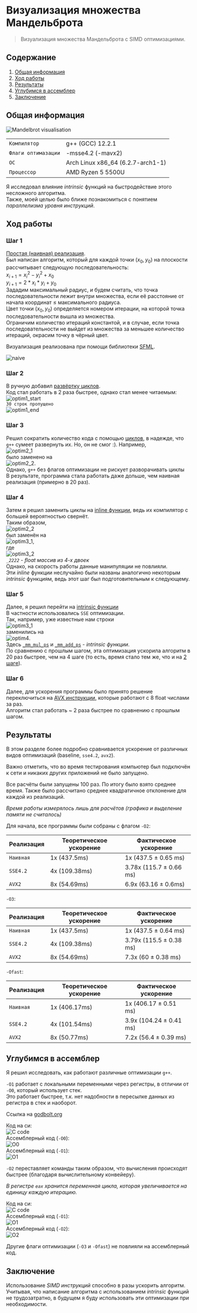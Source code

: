 # Визуализация множества Мандельброта
> Визуализация множества Мандельброта с SIMD оптимизациями.

## Содержание
1. [Общая информация](#general)
2. [Ход работы](#progress)
3. [Результаты](#compare)
4. [Углубимся в ассемблер](#assemble)
5. [Заключение](#conclusion)

## Общая информация <a name="general"></a>

![Mandelbrot visualisation](https://github.com/ThreadJava800/Mandelbrot/blob/master/testpics/pic.png)

|  |  |
| --- | --- |
| `Компилятор` | g++ (GCC) 12.2.1 |
| `Флаги оптимазации` | -msse4.2 (-mavx2)
| `ОС` | Arch Linux x86_64 (6.2.7-arch1-1)|
| `Процессор` | AMD Ryzen 5 5500U

Я исследовал влияние <em>intrinsic</em> функций на быстродействие этого несложного алгоритма.\
Также, моей целью было ближе познакомиться с понятием <em>параллелизма уровня инструкций</em>.

## Ход работы <a name="progress"></a>

### Шаг 1
[Простая (наивная) реализация](https://github.com/ThreadJava800/Mandelbrot/blob/master/naive.cpp).\
Был написан алгоритм, который для каждой точки $(x_0, y_0)$ на плоскости рассчитывает следующую последовательность:\
$x_{i+1} = {x_{i}}^{2} - {y_{i}}^{2} + x_0$\
$y_{i+1} = 2 * x_i * y_i + y_0$\
Зададим максимальный радиус, и будем считать, что точка последовательности лежит внутри множества, если её расстояние от начала координат ≤ максимального радиуса.\
Цвет точки $(x_0, y_0)$ определяется номером итерации, на которой точка последовательности вышла из множества.\
Ограничим количество итераций константой, и в случае, если точка последовательности не выйдет из множества за меньшее количество итераций, окрасим точку в чёрный цвет.

Визуализация реализована при помощи библиотеки [SFML](https://www.sfml-dev.org/).

![naive](https://github.com/ThreadJava800/Mandelbrot/blob/master/testpics/naive.png)

### Шаг 2 <a name="step2"></a>
В ручную добавил [развёртку циклов](https://github.com/ThreadJava800/Mandelbrot/blob/master/optim1.cpp).\
Код стал работать в 2 раза быстрее, однако стал менее читаемым:\
![optim1_start](https://github.com/ThreadJava800/Mandelbrot/blob/master/testpics/optim1_start.png)\
`30 строк пропущено`\
![optim1_end](https://github.com/ThreadJava800/Mandelbrot/blob/master/testpics/optim1_end.png)


### Шаг 3
Решил сократить количество кода с помощью [циклов](https://github.com/ThreadJava800/Mandelbrot/blob/master/optim2.cpp), в надежде, что `g++` сумеет развернуть их. Но, он не смог :). Например,\
![optim2_1](https://github.com/ThreadJava800/Mandelbrot/blob/master/testpics/optim2_1.png)\
было заменено на\
![optim2_2](https://github.com/ThreadJava800/Mandelbrot/blob/master/testpics/optim2_2.png).\
Однако, `g++` без флагов оптимизации не рискует разворачивать циклы\
В результате, программа стала работать даже дольше, чем наивная реализация (примерно в 20 раз).

### Шаг 4
Затем я решил заменить циклы на [inline функции](https://github.com/ThreadJava800/Mandelbrot/blob/master/optim3.cpp), ведь их компилятор с большей вероятностью свернёт.\
Таким образом,\
![optim2_2](https://github.com/ThreadJava800/Mandelbrot/blob/master/testpics/optim2_2.png)\
был заменён на\
![optim3_1](https://github.com/ThreadJava800/Mandelbrot/blob/master/testpics/optim3_1.png),\
где\
![optim3_2](https://github.com/ThreadJava800/Mandelbrot/blob/master/testpics/optim3_2.png)\
*`_2222` - float массив из 4-х двоек*\
Однако, на скорость работы данные манипуляции не повлияли.\
Эти <em>inline</em> функции неслучайно были названы аналогично некоторым <em>intrinsic</em> функциям, ведь этот шаг был подготовительным к следующему.

### Шаг 5
Далее, я решил перейти на [intrinsic функции](https://github.com/ThreadJava800/Mandelbrot/blob/master/optim4.cpp)\
В частности использовались `SSE` оптимизации.\
Так, например, уже известные нам строки\
![optim3_1](https://github.com/ThreadJava800/Mandelbrot/blob/master/testpics/optim3_1.png)\
заменились на\
![optim4](https://github.com/ThreadJava800/Mandelbrot/blob/master/testpics/optim4.png).\
Здесь [`_mm_mul_ps`](https://www.laruence.com/sse/#text=_mm_mul_ps&expand=3928) и [`_mm_add_ps`](https://www.laruence.com/sse/#text=_mm_add_ps&expand=3928,133) - <em>intrinsic функции</em>.\
По сравнению с прошлым шагом, эта оптимизация ускорила алгоритм в 20 раз быстрее, чем на 4 шаге (то есть, время стало тем же, что и на [2 шаге](#step2)).

### Шаг 6
Далее, для ускорения программы было принято решение переключиться на [AVX инструкции](https://github.com/ThreadJava800/Mandelbrot/blob/master/optim5.cpp), которые работают с 8 float числами за раз.\
Алгоритм стал работать ~ 2 раза быстрее по сравнению с прошлым шагом.

## Результаты <a name="compare"></a>
В этом разделе более подробно сравнивается ускорение от различных видов оптимизаций (baseline, `sse4.2`, `avx2`).

Важно отметить, что во время тестирования компьютер был подключён к сети и никаких других приложений не было запущено.

Все расчёты были запущены 100 раз. По итогу было взято среднее время. Также было рассчитано среднее квадратичное отклонение для каждой из реализаций.

*Время работы измерялось лишь для расчётов (графика и выделение памяти не считалось)*


Для начала, все программы были собраны с флагом `-O2`:


| Реализация | Теоретическое ускорение | Фактическое ускорение |
| --- | --- | --- |
| `Наивная` | 1x (437.5ms) | 1x (437.5 ± 0.65 ms) |
| `SSE4.2` | 4x (109.38ms)  | 3.78x (115.7 ± 0.66 ms) |
| `AVX2` | 8x (54.69ms) | 6.9x (63.16 ± 0.6ms) |

`-O3`:

| Реализация | Теоретическое ускорение | Фактическое ускорение |
| --- | --- | --- |
| `Наивная` | 1x (437.5ms) | 1x (437.5 ± 0.64 ms) |
| `SSE4.2` | 4x (109.38ms)  | 3.79x (115.5 ± 0.38 ms) |
| `AVX2` | 8x (54.69ms) | 7.3x (60 ± 0.38 ms) | 

`-Ofast`:

| Реализация | Теоретическое ускорение | Фактическое ускорение |
| --- | --- | --- |
| `Наивная` | 1x (406.17ms) | 1x (406.17 ± 0.51 ms) |
| `SSE4.2` | 4x (101.54ms)  | 3.9x (104.24 ± 0.41 ms) |
| `AVX2` | 8x (50.77ms) | 7.2x (56.4 ± 0.39 ms) |

## Углубимся в ассемблер <a name="assemble"></a>
Я решил исследовать, как работают различные оптимизации `g++`.

`-O1` работает с локальными переменными через регистры, в отличии от `-O0`, который использует стек.\
Это работает быстрее, т.к. нет надобности в пересылке данных из регистра в стек и наоборот.

Ссылка на [godbolt.org](https://godbolt.org/z/db9YT7hKj)

Код на си:\
![C code](https://github.com/ThreadJava800/Mandelbrot/blob/master/testpics/c_code.png#center)\
Ассемблерный код (`-O0`):\
![O0](https://github.com/ThreadJava800/Mandelbrot/blob/master/testpics/o0.png#center)\
Ассемблерный код (`-O1`):\
![O1](https://github.com/ThreadJava800/Mandelbrot/blob/master/testpics/o1.png)

`-O2` переставляет команды таким образом, что вычисления происходят быстрее (благодаря вычислительному конвейеру).

*В регистре `eax` хранится переменная цикла, которая увеличивается на единицу каждую итерацию.*

Код на си:\
![C code](https://github.com/ThreadJava800/Mandelbrot/blob/master/testpics/c_code2.png#center)\
Ассемблерный код (`-O1`):\
![O1](https://github.com/ThreadJava800/Mandelbrot/blob/master/testpics/o12.png#center)\
Ассемблерный код (`-O2`):\
![O2](https://github.com/ThreadJava800/Mandelbrot/blob/master/testpics/ofast2.png)

Другие флаги оптимизации (`-O3` и `-Ofast`) не повлияли на ассемблерный код.

## Заключение <a name="conclusion"></a>
Использование <em>SIMD инструкций</em> способно в разы ускорить алгоритм. Учитывая, что написание алгоритма с использованием <em>intrinsic</em> функций не трудозатратно, в будущем я буду использовать эти оптимизации при необходимости.